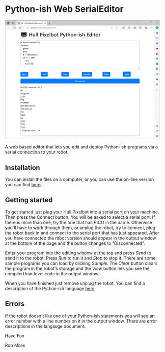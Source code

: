 # Python-ish Web SerialEditor
![image of the editor in use](images/editor.png)

A web based editor that lets you edit and deploy Python-ish programs via a serial connection to your robot.
## Installation
You can install the files on a computer, or you can use the on-line version you can find [here](http://hullpixelbot.com/Python-ish).
## Getting started
To get started just plug your Hull Pixelbot into a serial port on your machine. Then press the Connect button. You will be asked to select a serial port. If there is more than one, try the one that has PICO in the name. Otherwise you'll have to work through them, or unplug the robot, try to connect, plug the robot back in and connect to the serial port that has just appeared. After you have connected the robot version should appear in the output window at the bottom of the page and the button changes to "Disconnected".

Enter your program into the editing window at the top and press *Send* to send it to the robot. Press *Run* to run it and *Stop* to stop it. There are some sample programs you can load by clicking *Sample*. The *Clear* button clears the program in the robot's storage and the *View* button lets you see the compiled low-level code in the output window.

When you have finished just remove unplug the robot. 
You can find a description of the Python-ish language [here](https://github.com/HullPixelbot/Documentation)
##  Errors
If the robot doesn't like one of your Python-ish statements you will see an error number with a line number on it in the output window. There are error descriptions in the langauge document.


Have Fun

Rob Miles